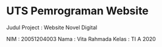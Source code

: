 # UTS Pemrograman Website

Judul Project : Website Novel Digital

NIM   : 20051204003
Nama  : Vita Rahmada
Kelas : TI A 2020
